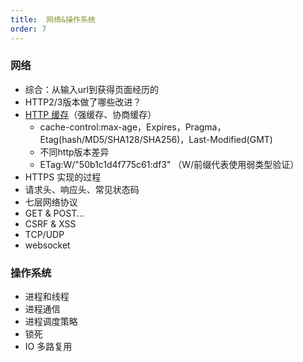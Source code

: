 ```yaml
---
title:  网络&操作系统
order: 7
---
```


### 网络

- 综合：从输入url到获得页面经历的
- HTTP2/3版本做了哪些改进？
- [HTTP 缓存](https://juejin.cn/post/6944891188826603528)（强缓存、协商缓存）
  - cache-control:max-age，Expires，Pragma，Etag(hash/MD5/SHA128/SHA256)，Last-Modified(GMT)
  - 不同http版本差异
  - ETag:W/"50b1c1d4f775c61:df3" （W/前缀代表使用弱类型验证）
- HTTPS 实现的过程
- 请求头、响应头、常见状态码
- 七层网络协议
- GET & POST...
- CSRF & XSS
- TCP/UDP
- websocket

### 操作系统

- 进程和线程
- 进程通信
- 进程调度策略
- 锁死
- IO 多路复用
